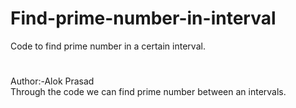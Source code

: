 # Find-prime-number-in-interval
Code to find prime number in a certain interval.
<br>
<h1></h1>Author:-Alok Prasad</h1>
<br>
Through the code  we can find prime number between an intervals. 

